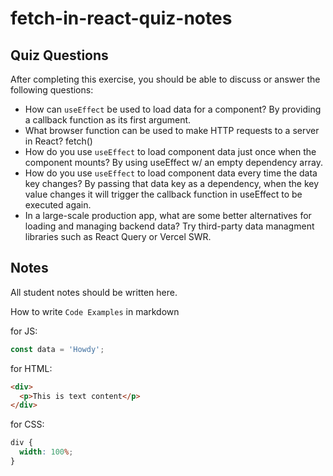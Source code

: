 # fetch-in-react-quiz-notes

## Quiz Questions

After completing this exercise, you should be able to discuss or answer the following questions:

- How can `useEffect` be used to load data for a component?
  By providing a callback function as its first argument.
- What browser function can be used to make HTTP requests to a server in React?
  fetch()
- How do you use `useEffect` to load component data just once when the component mounts?
  By using useEffect w/ an empty dependency array.
- How do you use `useEffect` to load component data every time the data key changes?
  By passing that data key as a dependency, when the key value changes it will trigger the callback function in useEffect to be executed again.
- In a large-scale production app, what are some better alternatives for loading and managing backend data?
  Try third-party data managment libraries such as React Query or Vercel SWR.

## Notes

All student notes should be written here.

How to write `Code Examples` in markdown

for JS:

```javascript
const data = 'Howdy';
```

for HTML:

```html
<div>
  <p>This is text content</p>
</div>
```

for CSS:

```css
div {
  width: 100%;
}
```
